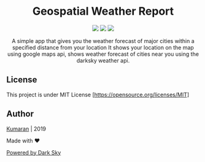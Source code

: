 <h1 align="center">
Geospatial Weather Report
</h1>
<p align="center">
 <a href="https://geospatial-weather-report.herokuapp.com/"><img src="https://img.shields.io/badge/demo-online-green.svg"></a>
 <a href="http://makeapullrequest.com"><img src="https://img.shields.io/badge/PRs-welcome-brightgreen.svg?style=shields"></a>
 <a href="https://opensource.org/licenses/MIT"><img src="https://img.shields.io/badge/license-MIT-blue.svg"></a>
</p>

<p align="center">
A simple app that gives you the weather forecast of major cities within a specified distance from your location
It shows your location on the map using google maps api, shows weather forecast of cities near you using the darksky weather api.
</p>

## License
This project is under MIT License [https://opensource.org/licenses/MIT]

## Author
<a href="https://github.com/kumaran-14" title="kumaran-14">Kumaran</a> | 2019

Made with :heart:

[Powered by Dark Sky](https://darksky.net/poweredby/)
